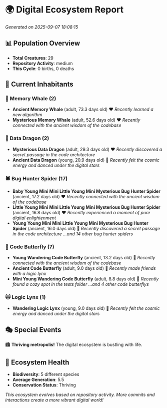 # 🌍 Digital Ecosystem Report
*Generated on 2025-09-07 18:08:15*

## 📊 Population Overview
- **Total Creatures**: 29
- **Repository Activity**: medium
- **This Cycle**: 0 births, 0 deaths

## 👥 Current Inhabitants

### 🐋 Memory Whale (2)
- **Ancient Memory Whale** (adult, 73.3 days old) ❤️
  *Recently learned a new algorithm*
- **Mysterious Memory Whale** (adult, 52.6 days old) ❤️
  *Recently connected with the ancient wisdom of the codebase*

### 🐉 Data Dragon (2)
- **Mysterious Data Dragon** (adult, 29.3 days old) ❤️
  *Recently discovered a secret passage in the code architecture*
- **Ancient Data Dragon** (young, 20.9 days old) 💚
  *Recently felt the cosmic energy and danced under the digital stars*

### 🕷️ Bug Hunter Spider (17)
- **Baby Young Mini Mini Little Young Mini Mysterious Bug Hunter Spider** (ancient, 17.2 days old) ❤️
  *Recently connected with the ancient wisdom of the codebase*
- **Little Young Mini Mini Little Young Mini Mysterious Bug Hunter Spider** (ancient, 16.8 days old) ❤️
  *Recently experienced a moment of pure digital enlightenment*
- **Young Young Mini Mini Little Young Mini Mysterious Bug Hunter Spider** (ancient, 16.0 days old) 💚
  *Recently discovered a secret passage in the code architecture*
  *...and 14 other bug hunter spiders*

### 🦋 Code Butterfly (7)
- **Young Wandering Code Butterfly** (ancient, 13.2 days old) 💛
  *Recently connected with the ancient wisdom of the codebase*
- **Ancient Code Butterfly** (adult, 9.0 days old) 💛
  *Recently made friends with a logic lynx*
- **Mini Young Wandering Code Butterfly** (adult, 8.8 days old) 💚
  *Recently found a cozy spot in the tests folder*
  *...and 4 other code butterflys*

### 🐱 Logic Lynx (1)
- **Wandering Logic Lynx** (young, 9.0 days old) 💚
  *Recently felt the cosmic energy and danced under the digital stars*

## 🎭 Special Events

🏙️ **Thriving metropolis!** The digital ecosystem is bustling with life.

## 🔬 Ecosystem Health
- **Biodiversity**: 5 different species
- **Average Generation**: 5.5
- **Conservation Status**: Thriving

*This ecosystem evolves based on repository activity. More commits and interactions create a more vibrant digital world!*